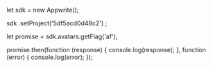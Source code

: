 let sdk = new Appwrite();

sdk
    .setProject('5df5acd0d48c2')
;

let promise = sdk.avatars.getFlag('af');

promise.then(function (response) {
    console.log(response);
}, function (error) {
    console.log(error);
});